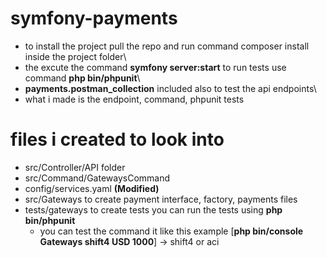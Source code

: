 # symfony-payments
- to install the project pull the repo and run command composer install inside the project folder\
- the excute the command **symfony server:start** to run tests use command **php bin/phpunit**\
- **payments.postman_collection** included also to test the api endpoints\
- what i made is the endpoint, command, phpunit tests
# files i created to look into
  - src/Controller/API folder
  - src/Command/GatewaysCommand
  - config/services.yaml **(Modified)**
  - src/Gateways to create payment interface, factory, payments files
  - tests/gateways to create tests you can run the tests using **php bin/phpunit**
    -  you can test the command it like this example [**php bin/console Gateways shift4 USD 1000**] -> shift4 or aci
